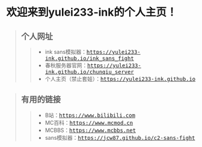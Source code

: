 # 欢迎来到yulei233-ink的个人主页！




>## 个人网址
>>* ink sans模拟器：<kbd><https://yulei233-ink.github.io/ink_sans_fight></kbd>
>>* 春秋服务器官网：<kbd><https://yulei233-ink.github.io/chunqiu_server></kbd>
>>* 个人主页（禁止套娃）：<kbd><https://yulei233-ink.github.io></kbd>




>## 有用的链接
>>* B站：<kbd><https://www.bilibili.com></kbd>
>>* MC百科：<kbd><https://www.mcmod.cn></kbd>
>>* MCBBS：<kbd><https://www.mcbbs.net></kbd>
>>* sans模拟器：<kbd><https://jcw87.github.io/c2-sans-fight></kbd>
